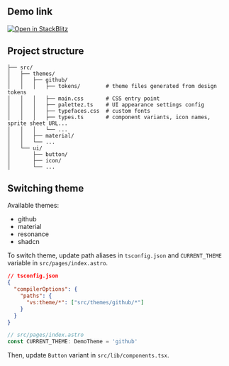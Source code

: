 ## Demo link

[![Open in StackBlitz](https://developer.stackblitz.com/img/open_in_stackblitz.svg)](https://stackblitz.com/fork/github/universse/component-library-demo?title=Theme%20Demo&file=src%2Fpages%2Findex.astro,src%2Flib%2Fcomponents.tsx)

## Project structure

```
├── src/
│   ├── themes/
│   │   ├── github/
│   │   │   ├── tokens/        # theme files generated from design tokens
│   │   │   ├── main.css       # CSS entry point
│   │   │   ├── palettez.ts    # UI appearance settings config
│   │   │   ├── typefaces.css  # custom fonts
│   │   │   ├── types.ts       # component variants, icon names, sprite sheet URL...
│   │   │   └── ...
│   │   ├── material/
│   │   └── ...
│   └── ui/
│       ├── button/
│       ├── icon/
│       └── ...
```

## Switching theme

Available themes:

- github
- material
- resonance
- shadcn

To switch theme, update path aliases in `tsconfig.json` and `CURRENT_THEME` variable in `src/pages/index.astro`.

```json
// tsconfig.json
{
  "compilerOptions": {
    "paths": {
      "vs:theme/*": ["src/themes/github/*"]
    }
  }
}
```

```ts
// src/pages/index.astro
const CURRENT_THEME: DemoTheme = 'github'
```

Then, update `Button` variant in `src/lib/components.tsx`.
